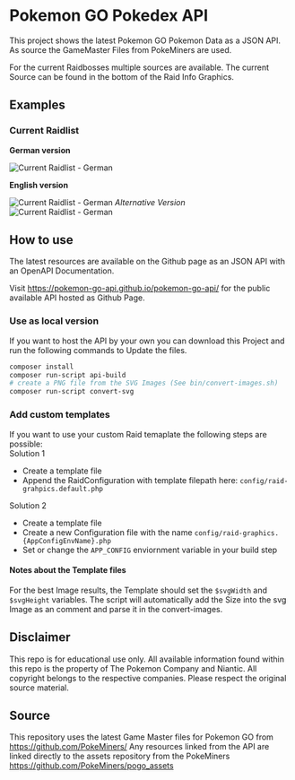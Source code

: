 # Pokemon GO Pokedex API

This project shows the latest Pokemon GO Pokemon Data as a JSON API.
As source the GameMaster Files from PokeMiners are used.

For the current Raidbosses multiple sources are available.
The current Source can be found in the bottom of the Raid Info Graphics. 

## Examples

### Current Raidlist

**German version**

![Current Raidlist - German](https://pokemon-go-api.github.io/pokemon-go-api/api/graphics/German/default.png)

**English version**

![Current Raidlist - German](https://pokemon-go-api.github.io/pokemon-go-api/api/graphics/English/default.png)
*Alternative Version*  
![Current Raidlist - German](https://pokemon-go-api.github.io/pokemon-go-api/api/graphics/English/reverse.png)

## How to use
The latest resources are available on the Github page as an JSON API with an OpenAPI Documentation.

Visit https://pokemon-go-api.github.io/pokemon-go-api/ for the public available API hosted as Github Page.

### Use as local version
If you want to host the API by your own you can download this Project and run the following commands to Update the files.
```bash
composer install
composer run-script api-build
# create a PNG file from the SVG Images (See bin/convert-images.sh)
composer run-script convert-svg
```

### Add custom templates
If you want to use your custom Raid temaplate the following steps are possible:  
Solution 1  
- Create a template file
- Append the RaidConfiguration with template filepath here: `config/raid-grahpics.default.php`

Solution 2  
- Create a template file
- Create a new Configuration file with the name `config/raid-graphics.{AppConfigEnvName}.php`
- Set or change the `APP_CONFIG` enviornment variable in your build step

#### Notes about the Template files
For the best Image results, the Template should set the `$svgWidth` and `$svgHeight` variables. The script will
automatically add the Size into the svg Image as an comment and parse it in the convert-images. 

## Disclaimer
This repo is for educational use only. All available information found within this repo is the property of The Pokemon Company and Niantic. All copyright belongs to the respective companies. Please respect the original source material.

## Source
This repository uses the latest Game Master files for Pokemon GO from https://github.com/PokeMiners/
Any resources linked from the API are linked directly to the assets repository from the PokeMiners https://github.com/PokeMiners/pogo_assets
